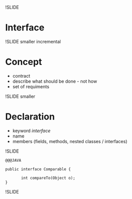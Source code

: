 !SLIDE 

# Interface #

!SLIDE smaller incremental

# Concept #

* contract
* describe what should be done - not how
* set of requiments

!SLIDE smaller

# Declaration #

* keyword _interface_
* name
* members (fields, methods, nested classes / interfaces)

!SLIDE

	@@@JAVA
	
	public interface Comparable {
	       
	       int compareTo(Object o);
	}

!SLIDE 


